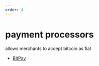 ```yaml
---
order: 4
---
```


# payment processors

allows merchants to accept bitcoin as fiat

- [BitPay](https://bitpay.com)